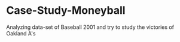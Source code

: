 # Case-Study-Moneyball
Analyzing data-set of Baseball 2001 and try to study the victories of Oakland A's
